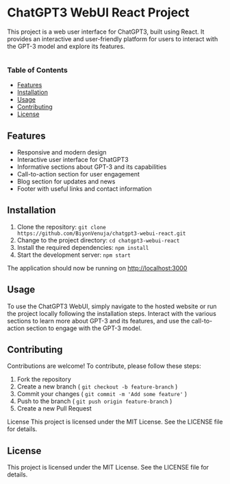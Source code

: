 <h1>ChatGPT3 WebUI React Project</h1>
<p>This project is a web user interface for ChatGPT3, built using React. It provides an interactive and user-friendly platform for users to interact with the GPT-3 model and explore its features.<p>
<img src="BiyonVenuja/chatgpt3-webui-react" alt="">

<h3>Table of Contents</h3>
<ul>
  <li><a href="features">Features</a> </li>
  <li><a href="installation">Installation</a> </li>
  <li><a href="usage">Usage</a> </li>
  <li><a href="contributing">Contributing</a> </li>
  <li><a href="license">License</a> </li>
</ul>

<section id="features">
  <h1>Features</h1>
  <ul>
    <li>Responsive and modern design</li>
    <li>Interactive user interface for ChatGPT3</li>
    <li>Informative sections about GPT-3 and its capabilities</li>
    <li>Call-to-action section for user engagement</li>
    <li>Blog section for updates and news</li>
    <li>Footer with useful links and contact information</li>
  </ul>  
</section>

<section id="installation">
  <h1>Installation</h1>
  <ol>
    <li>Clone the repository:
      <code>git clone https://github.com/BiyonVenuja/chatgpt3-webui-react.git </code>
    </li>
    <li>Change to the project directory:
      <code>cd chatgpt3-webui-react</code>
    </li>
    <li>Install the required dependencies:
      <code>npm install</code>
    </li>
    <li>Start the development server:
      <code>npm start</code>
    </li>
  </ol>
  <p>The application should now be running on 
    <a href="http://localhost:3000">http://localhost:3000</a>
  </p>
</section>


<section id="usage">
  <h1>Usage</h1>
<p>To use the ChatGPT3 WebUI, simply navigate to the hosted website or run the project locally following the installation steps. Interact with the various sections to learn more about GPT-3 and its features, and use the call-to-action section to engage with the GPT-3 model.</p>
</section>



<section id="contributing">
  <h1>Contributing</h1>
  <p>Contributions are welcome! To contribute, please follow these steps:</p>
  <ol>
    <li>Fork the repository</li>
    <li>Create a new branch (
      <code>git checkout -b feature-branch</code>
    )</li>
    <li>Commit your changes (
      <code>git commit -m 'Add some feature'</code>
    )</li>
    <li>Push to the branch (
      <code>git push origin feature-branch</code>
    )</li>
    <li>Create a new Pull Request</li>
  </ol>
</section>
License
This project is licensed under the MIT License. See the LICENSE file for details.

<section id="license">
  <h1>License</h1>
  <p>This project is licensed under the MIT License. See the LICENSE file for details.</p>
</section>